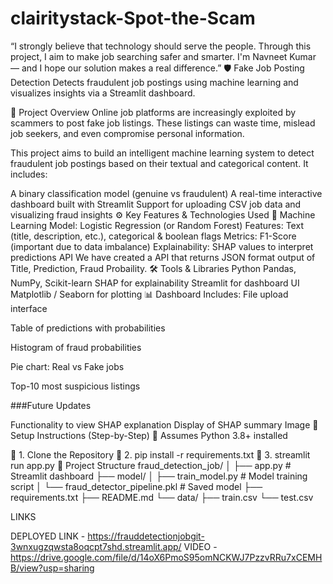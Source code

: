 # clairitystack-Spot-the-Scam
“I strongly believe that technology should serve the people. Through this project, I aim to make job searching safer and smarter. I'm Navneet Kumar — and I hope our solution makes a real difference.”
🛡️ Fake Job Posting Detection
Detects fraudulent job postings using machine learning and visualizes insights via a Streamlit dashboard.

📌 Project Overview
Online job platforms are increasingly exploited by scammers to post fake job listings. These listings can waste time, mislead job seekers, and even compromise personal information.

This project aims to build an intelligent machine learning system to detect fraudulent job postings based on their textual and categorical content. It includes:

A binary classification model (genuine vs fraudulent)
A real-time interactive dashboard built with Streamlit
Support for uploading CSV job data and visualizing fraud insights
⚙️ Key Features & Technologies Used
🧠 Machine Learning
Model: Logistic Regression (or Random Forest)
Features: Text (title, description, etc.), categorical & boolean flags
Metrics: F1-Score (important due to data imbalance)
Explainability: SHAP values to interpret predictions
API
We have created a API that returns JSON format output of Title, Prediction, Fraud Probaility.
🛠️ Tools & Libraries
Python
Pandas, NumPy, Scikit-learn
SHAP for explainability
Streamlit for dashboard UI
Matplotlib / Seaborn for plotting
📊 Dashboard Includes:
File upload interface

Table of predictions with probabilities

Histogram of fraud probabilities

Pie chart: Real vs Fake jobs

Top-10 most suspicious listings

###Future Updates

Functionality to view SHAP explanation
Display of SHAP summary Image
🚀 Setup Instructions (Step-by-Step)
🔁 Assumes Python 3.8+ installed

📁 1. Clone the Repository
📁 2. pip install -r requirements.txt
📁 3. streamlit run app.py
📁 Project Structure
fraud_detection_job/
│
├── app.py # Streamlit dashboard
├── model/
│ ├── train_model.py # Model training script
│ └── fraud_detector_pipeline.pkl # Saved model
├── requirements.txt
├── README.md
└── data/
├── train.csv
└── test.csv

LINKS

DEPLOYED LINK - https://frauddetectionjobgit-3wnxugzqwsta8oqcpt7shd.streamlit.app/
VIDEO - https://drive.google.com/file/d/14oX6PmoS95omNCKWJ7PzzvRRu7xCEMHB/view?usp=sharing
